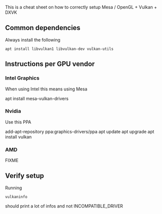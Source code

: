 This is a cheat sheet on how to correctly setup Mesa / OpenGL + Vulkan + DXVK 

## Common dependencies

Always install the following

    apt install libvulkan1 libvulkan-dev vulkan-utils

## Instructions per GPU vendor

### Intel Graphics

When using Intel this means using Mesa

   apt install mesa-vulkan-drivers

### Nvidia

Use this PPA

   add-apt-repository ppa:graphics-drivers/ppa
   apt update
   apt upgrade
   apt install vulkan

### AMD

FIXME

## Verify setup

Running

    vulkaninfo

should print a lot of infos and not INCOMPATIBLE_DRIVER
